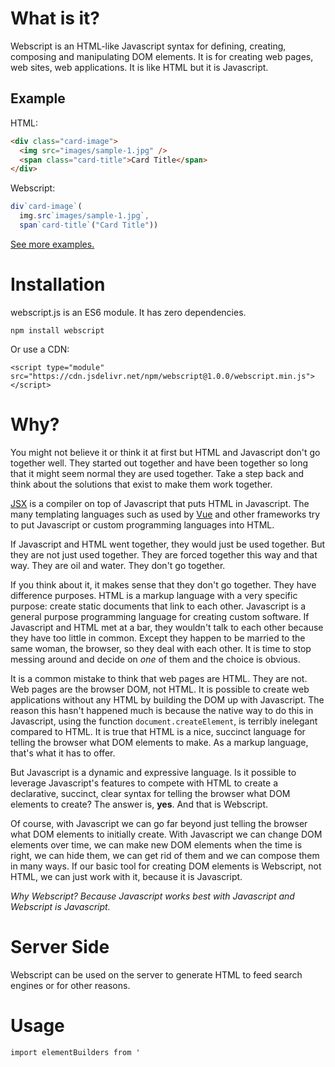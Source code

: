 # What is it?
Webscript is an HTML-like Javascript syntax for defining, creating, composing and manipulating DOM elements. It is for creating web pages, web sites, web applications. It is like HTML but it is Javascript.

## Example

HTML:
```html
<div class="card-image">
  <img src="images/sample-1.jpg" />
  <span class="card-title">Card Title</span>
</div>
```

Webscript:
```javascript
div`card-image`(
  img.src`images/sample-1.jpg`,
  span`card-title`("Card Title"))
```

[See more examples.](https://mudgen.github.io/webscript/html2webscript/#bulma-card)

# Installation
webscript.js is an ES6 module. It has zero dependencies.

```
npm install webscript
```

Or use a CDN:

```
<script type="module" src="https://cdn.jsdelivr.net/npm/webscript@1.0.0/webscript.min.js"></script>
```
# Why?

You might not believe it or think it at first but HTML and Javascript don't go together well. They started out together and have been together so long that it might seem normal they are used together. Take a step back and think about the solutions that exist to make them work together.

[JSX](https://reactjs.org/docs/jsx-in-depth.html) is a compiler on top of Javascript that puts HTML in Javascript. The many templating languages such as used by [Vue](https://vuejs.org/v2/guide/syntax.html) and other frameworks try to put Javascript or custom programming languages into HTML.

If Javascript and HTML went together, they would just be used together. But they are not just used together. They are forced together this way and that way. They are oil and water. They don't go together.

If you think about it, it makes sense that they don't go together. They have difference purposes. HTML is a markup language with a very specific purpose: create static documents that link to each other. Javascript is a general purpose programming language for creating custom software. If Javascript and HTML met at a bar, they wouldn't talk to each other because they have too little in common. Except they happen to be married to the same woman, the browser, so they deal with each other. It is time to stop messing around and decide on *one* of them and the choice is obvious.

It is a common mistake to think that web pages are HTML. They are not. Web pages are the browser DOM, not HTML. It is possible to create web applications without any HTML by building the DOM up with Javascript. The reason this hasn't happened much is because the native way to do this in Javascript, using the function `document.createElement`, is terribly inelegant compared to HTML. It is true that HTML is a nice, succinct language for telling the browser what DOM elements to make. As a markup language, that's what it has to offer.

But Javascript is a dynamic and expressive language. Is it possible to leverage Javascript's features to compete with HTML to create a declarative, succinct, clear syntax for telling the browser what DOM elements to create? The answer is, **yes**. And that is Webscript. 

Of course, with Javascript we can go far beyond just telling the browser what DOM elements to initially create. With Javascript we can change DOM elements over time, we can make new DOM elements when the time is right, we can hide them, we can get rid of them and we can compose them in many ways. If our basic tool for creating DOM elements is Webscript, not HTML, we can just work with it, because it is Javascript.

*Why Webscript? Because Javascript works best with Javascript and Webscript is Javascript.*

# Server Side

Webscript can be used on the server to generate HTML to feed search engines or for other reasons.

# Usage 

```
import elementBuilders from '


